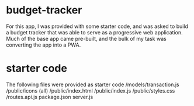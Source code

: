 # budget-tracker
For this app, I was provided with some starter code, and was asked to build a budget tracker that was able to serve as a progressive web application. Much of the base app came pre-built, and the bulk of my task was converting the app into a PWA. 

# starter code
The following files were provided as starter code
/models/transaction.js
/public/icons (all)
/public/index.html
/public/index.js
/public/styles.css
/routes.api.js
package.json
server.js

